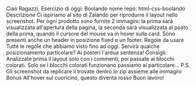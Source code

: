 Ciao Ragazzi,
Esercizio di oggi: Boolando
nome repo: html-css-boolando
Descrizione
Ci ispiriamo al sito di Zalando per riprodurre il layout nello screenshot. Per ogni prodotto sono fornite 2 immagini: la prima sarà visualizzata all'apertura della pagina, la seconda sarà visualizzata al posto della prima, quando il cursore del mouse va in hover sulla card. Sono presenti anche un header in posizione fixed e un footer.
Regole da usare
Tutte le regole che abbiamo visto fino ad oggi. Servirà qualche posizionamento particolare? Ai posteri l'ardua sentenza!
Consigli:
Analizzate prima il layout solo con i commenti, poi passate ai blocchi colorati. Solo se i blocchi colorati funzionano passiamo al particolare...
P.S. Gli screenshot da replicare li trovate dentro lo zip assieme alle immagini
Bonus
All'hover sul cuoricino, questo diventa rosso
Buon lavoro!